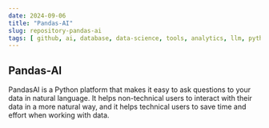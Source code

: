 ```yaml
---
date: 2024-09-06
title: "Pandas-AI"
slug: repository-pandas-ai
tags: [ github, ai, database, data-science, tools, analytics, llm, python ]
---
```




## Pandas-AI

PandasAI is a Python platform that makes it easy to ask questions to your data in natural language. It helps non-technical users to interact with their data in a more natural way, and it helps technical users to save time and effort when working with data.



  [1]: https://github.com/Sinaptik-AI/pandas-ai
